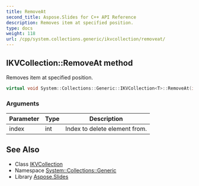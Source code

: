 ```yaml
---
title: RemoveAt
second_title: Aspose.Slides for C++ API Reference
description: Removes item at specified position.
type: docs
weight: 118
url: /cpp/system.collections.generic/ikvcollection/removeat/
---
```

## IKVCollection::RemoveAt method


Removes item at specified position.

```cpp
virtual void System::Collections::Generic::IKVCollection<T>::RemoveAt(int index) override
```


### Arguments

| Parameter | Type | Description |
| --- | --- | --- |
| index | int | Index to delete element from. |

## See Also

* Class [IKVCollection](../)
* Namespace [System::Collections::Generic](../../)
* Library [Aspose.Slides](../../../)
